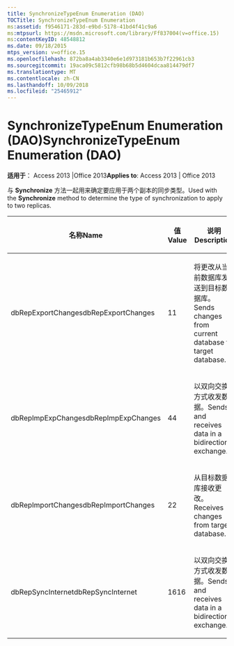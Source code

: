 ```yaml
---
title: SynchronizeTypeEnum Enumeration (DAO)
TOCTitle: SynchronizeTypeEnum Enumeration
ms:assetid: f9546171-283d-e9bd-5178-41bd4f41c9a6
ms:mtpsurl: https://msdn.microsoft.com/library/Ff837004(v=office.15)
ms:contentKeyID: 48548812
ms.date: 09/18/2015
mtps_version: v=office.15
ms.openlocfilehash: 872ba8a4ab3340e6e1d973181b653b7f22961cb3
ms.sourcegitcommit: 19aca09c5812cfb98b68b5d4604dcaa814479df7
ms.translationtype: MT
ms.contentlocale: zh-CN
ms.lasthandoff: 10/09/2018
ms.locfileid: "25465912"
---
```

# <a name="synchronizetypeenum-enumeration-dao"></a><span data-ttu-id="6b543-102">SynchronizeTypeEnum Enumeration (DAO)</span><span class="sxs-lookup"><span data-stu-id="6b543-102">SynchronizeTypeEnum Enumeration (DAO)</span></span>


<span data-ttu-id="6b543-103">**适用于**： Access 2013 |Office 2013</span><span class="sxs-lookup"><span data-stu-id="6b543-103">**Applies to**: Access 2013 | Office 2013</span></span>

<span data-ttu-id="6b543-104">与 **Synchronize** 方法一起用来确定要应用于两个副本的同步类型。</span><span class="sxs-lookup"><span data-stu-id="6b543-104">Used with the **Synchronize** method to determine the type of synchronization to apply to two replicas.</span></span>

<table>
<colgroup>
<col style="width: 33%" />
<col style="width: 33%" />
<col style="width: 33%" />
</colgroup>
<thead>
<tr class="header">
<th><p><span data-ttu-id="6b543-105">名称</span><span class="sxs-lookup"><span data-stu-id="6b543-105">Name</span></span></p></th>
<th><p><span data-ttu-id="6b543-106">值</span><span class="sxs-lookup"><span data-stu-id="6b543-106">Value</span></span></p></th>
<th><p><span data-ttu-id="6b543-107">说明</span><span class="sxs-lookup"><span data-stu-id="6b543-107">Description</span></span></p></th>
</tr>
</thead>
<tbody>
<tr class="odd">
<td><p><span data-ttu-id="6b543-108">dbRepExportChanges</span><span class="sxs-lookup"><span data-stu-id="6b543-108">dbRepExportChanges</span></span></p></td>
<td><p><span data-ttu-id="6b543-109">1</span><span class="sxs-lookup"><span data-stu-id="6b543-109">1</span></span></p></td>
<td><p><span data-ttu-id="6b543-110">将更改从当前数据库发送到目标数据库。</span><span class="sxs-lookup"><span data-stu-id="6b543-110">Sends changes from current database to target database.</span></span></p></td>
</tr>
<tr class="even">
<td><p><span data-ttu-id="6b543-111">dbRepImpExpChanges</span><span class="sxs-lookup"><span data-stu-id="6b543-111">dbRepImpExpChanges</span></span></p></td>
<td><p><span data-ttu-id="6b543-112">4</span><span class="sxs-lookup"><span data-stu-id="6b543-112">4</span></span></p></td>
<td><p><span data-ttu-id="6b543-113">以双向交换方式收发数据。</span><span class="sxs-lookup"><span data-stu-id="6b543-113">Sends and receives data in a bidirectional exchange.</span></span></p></td>
</tr>
<tr class="odd">
<td><p><span data-ttu-id="6b543-114">dbRepImportChanges</span><span class="sxs-lookup"><span data-stu-id="6b543-114">dbRepImportChanges</span></span></p></td>
<td><p><span data-ttu-id="6b543-115">2</span><span class="sxs-lookup"><span data-stu-id="6b543-115">2</span></span></p></td>
<td><p><span data-ttu-id="6b543-116">从目标数据库接收更改。</span><span class="sxs-lookup"><span data-stu-id="6b543-116">Receives changes from target database.</span></span></p></td>
</tr>
<tr class="even">
<td><p><span data-ttu-id="6b543-117">dbRepSyncInternet</span><span class="sxs-lookup"><span data-stu-id="6b543-117">dbRepSyncInternet</span></span></p></td>
<td><p><span data-ttu-id="6b543-118">16</span><span class="sxs-lookup"><span data-stu-id="6b543-118">16</span></span></p></td>
<td><p><span data-ttu-id="6b543-119">以双向交换方式收发数据。</span><span class="sxs-lookup"><span data-stu-id="6b543-119">Sends and receives data in a bidirectional exchange.</span></span></p></td>
</tr>
</tbody>
</table>

